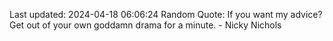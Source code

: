 Last updated: 2024-04-18 06:06:24
Random Quote: If you want my advice? Get out of your own goddamn drama for a minute. - Nicky Nichols